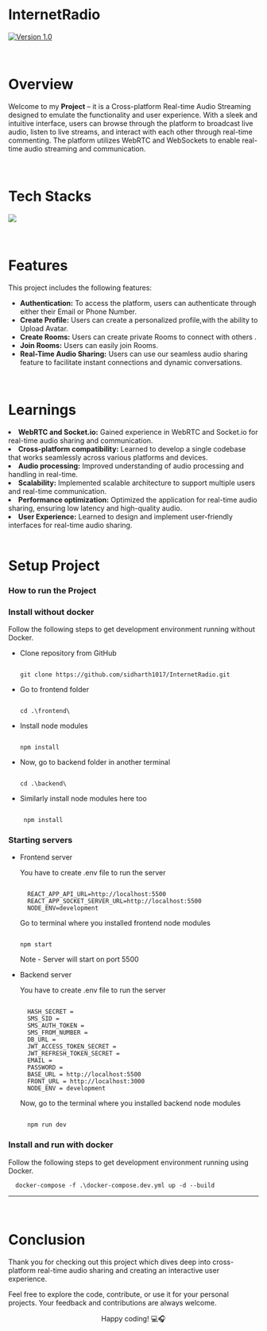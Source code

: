 # InternetRadio
[![Version 1.0](https://img.shields.io/badge/Version-v1.0.0-blue)]()

<br>

# Overview

Welcome to my **Project** – it is a Cross-platform Real-time Audio Streaming designed to emulate the functionality and user experience. With a sleek and intuitive interface, users can browse through the platform to broadcast live audio, listen to live streams, and interact with each other through real-time commenting. The platform utilizes WebRTC and WebSockets to enable real-time audio streaming and communication.

<br>

# Tech Stacks

<p>
  <a href="https://skillicons.dev">
    <img src="https://skillicons.dev/icons?i=react,nodejs,express,mongodb,redux,bootstrap,git,github,vscode" />
  </a>
</p>
<br>

# Features

This project includes the following features:
<ul>
    <li><strong>Authentication:</strong> To access the platform, users can authenticate through either their Email or Phone Number.</li>
    <li><strong>Create Profile:</strong> Users can create a personalized profile,with the ability to Upload Avatar.</li>
    <li><strong>Create Rooms:</strong> Users can create private Rooms to connect with others .</li>
    <li><strong>Join Rooms:</strong> Users can easily join Rooms.</li>
    <li><strong>Real-Time Audio Sharing:</strong> Users can use our seamless audio sharing feature to facilitate instant connections and dynamic conversations.</li>
</ul>

<br>

# Learnings

<li><strong>WebRTC and Socket.io:</strong> Gained experience in WebRTC and Socket.io for real-time audio sharing and communication.</li> 
<li><strong>Cross-platform compatibility:</strong> Learned to develop a single codebase that works seamlessly across various platforms and devices.</li> <li><strong>Audio processing:</strong> Improved understanding of audio processing and handling in real-time.</li> 
<li><strong>Scalability:</strong> Implemented scalable architecture to support multiple users and real-time communication.</li> 
<li><strong>Performance optimization:</strong> Optimized the application for real-time audio sharing, ensuring low latency and high-quality audio.</li> 
<li><strong>User Experience:</strong> Learned to design and implement user-friendly interfaces for real-time audio sharing.</li>

<br>

# Setup Project

### How to run the Project
### Install without docker

Follow the following steps to get development environment running without Docker.

* Clone repository from GitHub
  
  ```
  
  git clone https://github.com/sidharth1017/InternetRadio.git
  
  ```

* Go to frontend folder

  ```
  
  cd .\frontend\
  
  ```

* Install node modules

   ```
   
   npm install

   ```

* Now, go to backend folder in another terminal
  
  ```
  
  cd .\backend\
  
  ```

* Similarly install node modules here too

  ```
   
   npm install
  
  ```

### Starting servers

* Frontend server

  You have to create .env file to run the server
  
  ```
  
    REACT_APP_API_URL=http://localhost:5500
    REACT_APP_SOCKET_SERVER_URL=http://localhost:5500
    NODE_ENV=development
  
  ```
  Go to terminal where you installed frontend node modules

  ```

  npm start

  ```

  Note - Server will start on port 5500

* Backend server
  
  You have to create .env file to run the server
  ```
  
    HASH_SECRET = 
    SMS_SID = 
    SMS_AUTH_TOKEN = 
    SMS_FROM_NUMBER = 
    DB_URL = 
    JWT_ACCESS_TOKEN_SECRET = 
    JWT_REFRESH_TOKEN_SECRET = 
    EMAIL = 
    PASSWORD =
    BASE_URL = http://localhost:5500
    FRONT_URL = http://localhost:3000
    NODE_ENV = development
  
  ```
  
  Now, go to the terminal where you installed backend node modules
  
    ```

      npm run dev

    ```

### Install and run with docker

Follow the following steps to get development environment running using Docker.
  ```
    docker-compose -f .\docker-compose.dev.yml up -d --build
  ```

---

<br>

# Conclusion

Thank you for checking out this project which dives deep into cross-platform real-time audio sharing and creating an interactive user experience. 

Feel free to explore the code, contribute, or use it for your personal projects. Your feedback and contributions are always welcome.

<p align="center">
  Happy coding! 💻🎧
</p>
